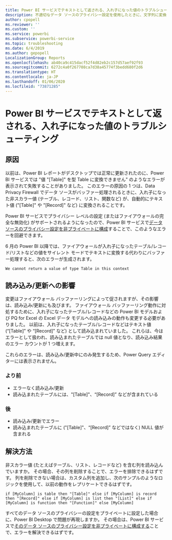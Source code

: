 ```yaml
---
title: Power BI サービスでテキストとして返される、入れ子になった値のトラブルシューティング
description: 不適切なデータ ソースのプライバシー設定を使用したときに、文字列に変換される入れ子になった値を修正する方法について説明します
author: cpopell
ms.reviewer: ''
ms.custom: ''
ms.service: powerbi
ms.subservice: powerbi-service
ms.topic: troubleshooting
ms.date: 6/4/2019
ms.author: gepopell
LocalizationGroup: Reports
ms.openlocfilehash: ab40ca9c415dacf52f4d82eb2c157d57aef92f93
ms.sourcegitcommit: 6272c4a0f267708ca7d38a45774f3bedd680f2d6
ms.translationtype: HT
ms.contentlocale: ja-JP
ms.lasthandoff: 01/06/2020
ms.locfileid: "73871285"
---
```

# <a name="troubleshooting-nested-values-returned-as-text-in-power-bi-service"></a>Power BI サービスでテキストとして返される、入れ子になった値のトラブルシューティング

## <a name="cause"></a>原因

以前は、Power BI レポートがデスクトップでは正常に更新されたのに、Power BI サービスでは "値 "[Table]" を型 Table に変換できません" のようなエラーが表示されて失敗することがありました。 このエラーの原因の 1 つは、Data Privacy Firewall でデータ ソースがバッファー処理されるときに、入れ子になった非スカラー値 (テーブル、レコード、リスト、関数など) が、自動的にテキスト値 ("[Table]" や "[Record]" など) に変換されることです。

Power BI サービスでプライバシー レベルの設定 (またはファイアウォールの完全な無効化) がサポートされるようになったので、Power BI サービスで[データ ソースのプライバシー設定を非プライベートに構成](https://powerbi.microsoft.com/blog/privacy-levels-for-cloud-data-sources/)することで、このようなエラーを回避できます。

6 月の Power BI 以降では、ファイアウォールが入れ子になったテーブル/レコード/リストなどの値をサイレント モードでテキストに変換する代わりにバッファー処理すると、次のエラーが生成されます。 

`We cannot return a value of type Table in this context`

## <a name="effect-on-loadrefresh"></a>読み込み/更新への影響

変更はファイアウォール バッファーリングによって促されますが、その影響は、読み込み/更新にも及びます。 ファイアウォール バッファーリング動作に対処するために、入れ子になったテーブル/レコードなどの Power BI モデルおよび PQ for Excel の Excel データ モデルへの読み込みの動作も変更する必要がありました。 以前は、入れ子になったテーブル/レコードなどはテキスト値 (“[Table]” や “[Record]” など) として読み込まれていました。 これらは、今はエラーとして扱われ、読み込まれたテーブルでは null 値となり、読み込み結果のエラー カウントが 1 つ増えます。

これらのエラーは、読み込み/更新中にのみ発生するため、Power Query エディターには表示されません。

### <a name="before"></a>より前

- エラーなく読み込み/更新
- 読み込まれたテーブルには、"[Table]"、“[Record]” などが含まれている
 

### <a name="after"></a>後

- 読み込み/更新でエラー
- 読み込まれたテーブルに ("[Table]"、“[Record]” などではなく) NULL 値が含まれる
 

## <a name="resolution"></a>解決方法

非スカラー値 (たとえばテーブル、リスト、レコードなど) を含む列を読み込んでいますか。
その場合、その列を削除することで、エラーを排除できるはずです。
列を削除できない場合は、カスタム列を追加し、次のサンプルのようなロジックを使用して、以前の動作をレプリケートできるはずです。

`if [MyColumn] is table then "[Table]" else if [MyColumn] is record then "[Record]" else if [MyColumn] is list then "[List]" else if [MyColumn] is function then "[Function]" else [MyColumn]`

すべてのデータ ソースのプライバシーの設定をプライベートに設定した場合に、Power BI Desktop で問題が再現しますか。
その場合は、Power BI サービスで[そのデータ ソースのプライバシー設定を非プライベートに構成する](https://powerbi.microsoft.com/blog/privacy-levels-for-cloud-data-sources/)ことで、エラーを解決できるはずです。
